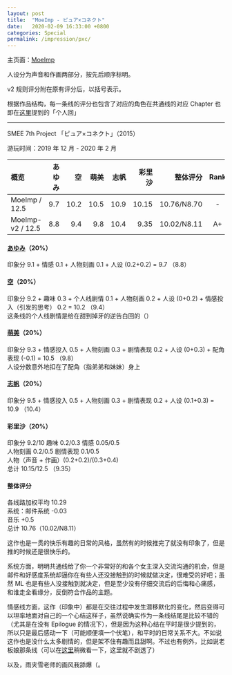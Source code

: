 ```yaml
---
layout: post
title:  "MoeImp - ピュア×コネクト"
date:   2020-02-09 16:33:00 +0800
categories: Special
permalink: /impression/pxc/
---
```


主页面：[MoeImp](http://yoro.xyz/impression)

人设分为声音和作画两部分，按先后顺序标明。

v2 规则评分附在原有评分后，以括号表示。

根据作品结构，每一条线的评分也包含了对应的角色在共通线的对应 Chapter 也即在[这里](http://yoro.xyz/kawaiigirls/2019/12/23/pc-main.html)提到的「个人回」

---

SMEE 7th Project 「ピュア×コネクト」（2015）

游玩时间：2019 年 12 月 - 2020 年 2 月

| 概览 | あゆみ | 空 | 萌美 | 志帆 | 彩里沙 | 整体评分 | Rank |
| :---- | ----: | ----: | ----: | ----: | -----: |-----:|:----:|
| MoeImp / 12.5 | 9.7 | 10.2 | 10.5 | 10.9 | 10.15 |10.76/N8.70|-|
| MoeImp-v2 / 12.5 | 8.8 | 9.4 | 9.8 | 10.4 | 9.35 |10.02/N8.11|A+|

#### [あゆみ](http://yoro.xyz/kawaiigirls/2019/12/27/pc-ayumi-sora.html)（20%）

印象分 9.1 + 情感 0.1 + 人物刻画 0.1 + 人设 (0.2+0.2) = 9.7 （8.8）

#### [空](http://yoro.xyz/kawaiigirls/2019/12/27/pc-ayumi-sora.html)（20%）

印象分 9.2 + 趣味 0.3 + 个人线剧情 0.1 + 人物刻画 0.2 + 人设 (0+0.2) + 情感投入（引发的思考） 0.2  = 10.2 （9.4）<br />
这条线的个人线剧情是给在甜到掉牙的逆告白回的（）

#### [萌美](http://yoro.xyz/kawaiigirls/2020/01/03/pc-moemi.html)（20%）

印象分 9.3 + 情感投入 0.5 + 人物刻画 0.3 + 剧情表现 0.2 + 人设 (0+0.3) + 配角表现 (-0.1) = 10.5 （9.8）<br />
人设分数意外地扣在了配角（指弟弟和妹妹）身上

#### [志帆](http://yoro.xyz/kawaiigirls/2020/01/07/pc-shiho.html)（20%）

印象分 9.5 + 情感投入 0.5 + 人物刻画 0.3 + 剧情表现 0.2 + 人设 (0.1+0.3) = 10.9 （10.4）<br />

#### 彩里沙（20%）

印象分 9.2/10 趣味 0.2/0.3 情感 0.05/0.5<br />
人物刻画 0.2/0.5 剧情表现 0.1/0.5<br />
人物（声音 + 作画）(0.2+0.2)/(0.3+0.4)<br />
总计 10.15/12.5 （9.35）

#### 整体评分

各线路加权平均 10.29<br />
系统：邮件系统 -0.03<br />
音乐 +0.5<br />
总计 10.76（10.02/N8.11）

这作也是一贯的快乐有趣的日常的风格，虽然有的时候推完了就没有印象了，但是推的时候还是很快乐的。

系统方面，明明共通线给了你一个非常好的和各个女主深入交流沟通的机会，但是邮件和好感度系统却逼你在有些人还没接触到的时候就做决定，很难受的好吧；虽然 ML 也是有些人没接触到就决定，但是至少没有仔细交流后的后悔和心痛感，和谁走全看缘分，反倒符合作品的主题。

情感线方面，这作（印象中）都是在交往过程中发生潜移默化的变化，然后变得可以坦率地面对自己的一个心结这样子，虽然说确实作为一条线结尾是比较不错的（尤其是在没有 Epilogue 的情况下），但是因为这种心结在平时是很少提到的，所以只是最后感动一下（可能顺便填一个伏笔），和平时的日常关系不大。不如说这作也是没什么太多剧情的，但是架不住有趣而且甜啊。不过也有例外，比如说老板娘那条线（可以在[这里](http://yoro.xyz/kawaiigirls/2020/01/07/pc-shiho.html)稍微看一下，这里就不剧透了）

以及，雨夹雪老师的画风我舔爆（。